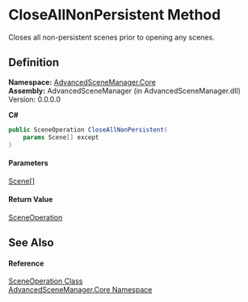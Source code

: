 # CloseAllNonPersistent Method

Closes all non-persistent scenes prior to opening any scenes.

## Definition

**Namespace:** [AdvancedSceneManager.Core](N_AdvancedSceneManager_Core.md)\
**Assembly:** AdvancedSceneManager (in AdvancedSceneManager.dll) Version: 0.0.0.0

**C#**

```c#
public SceneOperation CloseAllNonPersistent(
	params Scene[] except
)
```

#### Parameters

&#x20; [Scene](T_AdvancedSceneManager_Models_Scene.md)\[]&#x20;

#### Return Value

[SceneOperation](T_AdvancedSceneManager_Core_SceneOperation.md)

## See Also

#### Reference

[SceneOperation Class](T_AdvancedSceneManager_Core_SceneOperation.md)\
[AdvancedSceneManager.Core Namespace](N_AdvancedSceneManager_Core.md)
